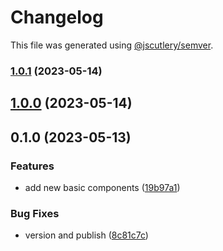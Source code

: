# Changelog

This file was generated using [@jscutlery/semver](https://github.com/jscutlery/semver).

### [1.0.1](https://github.com/clayton-duarte/cpd/compare/theme-1.0.0...theme-1.0.1) (2023-05-14)

## [1.0.0](https://github.com/clayton-duarte/cpd/compare/theme-0.1.0...theme-1.0.0) (2023-05-14)

## 0.1.0 (2023-05-13)


### Features

* add new basic components ([19b97a1](https://github.com/clayton-duarte/cpd/commit/19b97a1d1af3652579d5cd7077886a6aff6d8c6b))


### Bug Fixes

* version and publish ([8c81c7c](https://github.com/clayton-duarte/cpd/commit/8c81c7ca317c1445a248d01aa1b79a225ffeb747))
